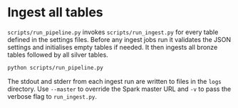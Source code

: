 # Ingest all tables

`scripts/run_pipeline.py` invokes `scripts/run_ingest.py` for every table defined in the settings files. Before any ingest jobs run it validates the JSON settings and initialises empty tables if needed. It then ingests all bronze tables followed by all silver tables.

```bash
python scripts/run_pipeline.py
```

The stdout and stderr from each ingest run are written to files in the `logs` directory. Use `--master` to override the Spark master URL and `-v` to pass the verbose flag to `run_ingest.py`.
